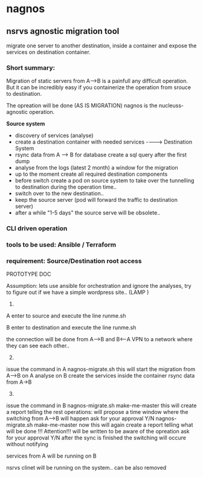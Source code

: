 # nagnos

## nsrvs agnostic migration tool

migrate one server to another destination, inside a container and expose the services on destination container.



### Short summary:

Migration of static servers from A-->B is a painfull any difficult operation. But it can be incredibly easy if you containerize the operation from srouce to destination.


The opreation will be done (AS IS MIGRATION) nagnos is the nucleuss-agnostic operation.

**Source system** 
* discovery of services (analyse)
* create a destination container with needed services ----> Destination System
* rsync data from A --> B for database create a sql query after the first dump
* analyse from the logs (latest 2 month) a window for the migration
* up to the moment create all required destination components
* before switch create a pod on source system to take over the tunnelling to destination during the operation time..
* switch over to the new destination..
* keep the source server (pod will forward the traffic to destination server)
* after a while "1-5 days" the source serve will be obsolete..

			  
			  
### CLI driven operation
### tools to be used: Ansible / Terraform
### requirement: Source/Destination root access

PROTOTYPE DOC

Assumption: lets use ansible for orchestration and ignore the analyses, try to figure out if we have a simple wordpress site..
(LAMP )

1.

A enter to source and execute the line 
runme.sh

B enter to destination and execute the line
runme.sh

the connection will be done from A-->B and B<--A VPN to a network where they can see each other..

2.
issue the command in A
nagnos-migrate.sh
this will start the migration from A-->B 
on A analyse
on B create the services inside the container
     rsync data from A->B

3.
issue the command in B
nagnos-migrate.sh make-me-master
this will create a report telling the rest operations:
	will propose a time window where the switching from A-->B will happen
	ask for your approval Y/N
nagnos-migrate.sh make-me-master now
this will again create a report telling what will be done
	!!! Attention!!! will be written to be aware of the opreation
	ask for your approval Y/N
	after the sync is finished the switching will occure without notifying
	
	
services from A will be running on B

nsrvs clinet will be running on the system.. can be also removed 
